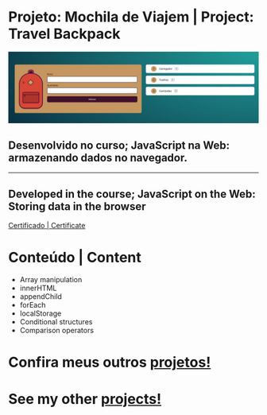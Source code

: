 # Projeto: Mochila de Viajem | Project: Travel Backpack

<img src="./page.jpg" />

## Desenvolvido no curso; JavaScript na Web: armazenando dados no navegador.
---
## Developed in the course; JavaScript on the Web: Storing data in the browser

<a href="https://cursos.alura.com.br/certificate/d6bde0ae-732b-43c1-b24b-cfd1ea109211?lang=pt_BR">Certificado | Certificate</a>

# Conteúdo | Content 

- Array manipulation
- innerHTML
- appendChild
- forEach
- localStorage
- Conditional structures
- Comparison operators

# Confira meus outros <a href="https://github.com/sabrinapratafernandes?tab=repositories">projetos!</a>

# See my other <a href="https://github.com/sabrinapratafernandes?tab=repositories">projects!</a>

